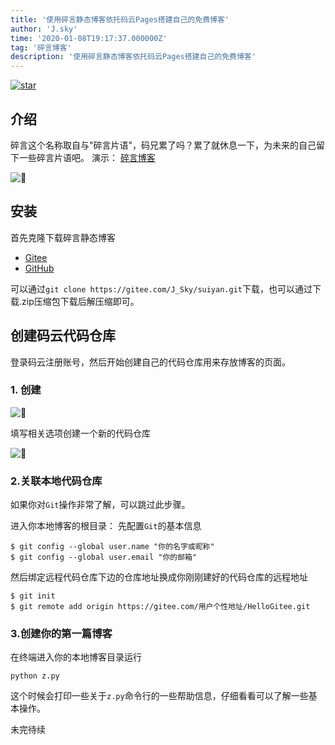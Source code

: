 ```yaml
---
title: '使用碎言静态博客依托码云Pages搭建自己的免费博客'
author: 'J.sky'
time: '2020-01-08T19:17:37.000000Z'
tag: '碎言博客'
description: '使用碎言静态博客依托码云Pages搭建自己的免费博客'
---
```



<a href='https://gitee.com/J_Sky/suiyan/stargazers'><img src='https://gitee.com/J_Sky/suiyan/badge/star.svg?theme=dark' alt='star'></img></a>

## 介绍
碎言这个名称取自与"碎言片语"，码兄累了吗？累了就休息一下，为未来的自己留下一些碎言片语吧。
演示： [碎言博客](http://j_sky.gitee.io/suiyan)

![](https://suiyan.cc/assets/images/fabu.png)

## 安装

首先克隆下载碎言静态博客

* [Gitee](https://gitee.com/J_Sky/suiyan.git)
* [GitHub](https://github.com/bosichong/suiyan.git)

可以通过`git clone https://gitee.com/J_Sky/suiyan.git`下载，也可以通过下载.zip压缩包下载后解压缩即可。

## 创建码云代码仓库

登录码云注册账号，然后开始创建自己的代码仓库用来存放博客的页面。

### 1. 创建

![](https://suiyan.cc/assets/images/blog/Snip20200108_1.png)

填写相关选项创建一个新的代码仓库

![](https://suiyan.cc/assets/images/blog/Snip20200108_3.png)


### 2.关联本地代码仓库

如果你对`Git`操作非常了解，可以跳过此步骤。

进入你本地博客的根目录：
先配置`Git`的基本信息

    $ git config --global user.name "你的名字或昵称"
    $ git config --global user.email "你的邮箱"

然后绑定远程代码仓库下边的仓库地址换成你刚刚建好的代码仓库的远程地址

    $ git init 
    $ git remote add origin https://gitee.com/用户个性地址/HelloGitee.git

### 3.创建你的第一篇博客

在终端进入你的本地博客目录运行

    python z.py

这个时候会打印一些关于`z.py`命令行的一些帮助信息，仔细看看可以了解一些基本操作。

未完待续

